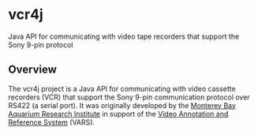 vcr4j
=====

Java API for communicating with video tape recorders that support the Sony 9-pin protocol

## Overview

The vcr4j project is a Java API for communicating with video cassette recorders (VCR) that support the Sony 9-pin communication protocol over RS422 (a serial port). It was originally developed by the [Monterey Bay Aquarium Research Institute](http://www.mbari.org) in support of the [Video Annotation and Reference System](https://github.com/hohonuuli/vars) (VARS). 

